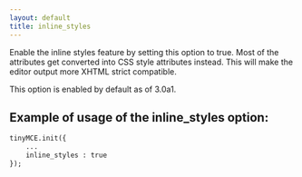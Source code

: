 ```yaml
---
layout: default
title: inline_styles
---
```


Enable the inline styles feature by setting this option to true. Most of the attributes get converted into CSS style attributes instead. This will make the editor output more XHTML strict compatible.

This option is enabled by default as of 3.0a1.

## Example of usage of the inline_styles option:

```html
tinyMCE.init({
	...
	inline_styles : true
});

```